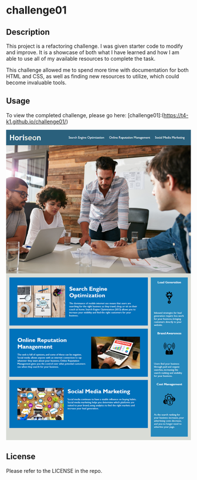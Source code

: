 # challenge01

## Description

This project is a refactoring challenge. I was given starter code to modify and improve. It is a showcase of both what I have learned and how I am able to use all of my available resources to complete the task.

This challenge allowed me to spend more time with documentation for both HTML and CSS, as well as finding new resources to utilize, which could become invaluable tools.



## Usage

To view the completed challenge, please go here: [challenge01]:(https://t4-k1.github.io/challenge01/)

![completed project demo](assets/images/01-html-css-git-homework-demo.png)

## License

Please refer to the LICENSE in the repo.
